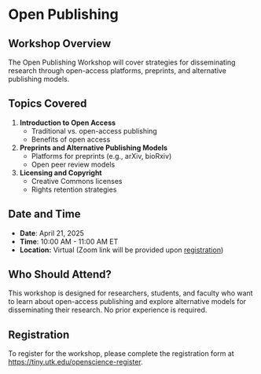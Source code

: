 # Open Publishing

## Workshop Overview

The Open Publishing Workshop will cover strategies for disseminating research through open-access platforms, preprints, and alternative publishing models.

## Topics Covered

1. **Introduction to Open Access**
   - Traditional vs. open-access publishing
   - Benefits of open access
2. **Preprints and Alternative Publishing Models**
   - Platforms for preprints (e.g., arXiv, bioRxiv)
   - Open peer review models
3. **Licensing and Copyright**
   - Creative Commons licenses
   - Rights retention strategies

## Date and Time

- **Date**: April 21, 2025
- **Time**: 10:00 AM - 11:00 AM ET
- **Location:** Virtual (Zoom link will be provided upon [registration](https://tiny.utk.edu/openscience-register))

## Who Should Attend?

This workshop is designed for researchers, students, and faculty who want to learn about open-access publishing and explore alternative models for disseminating their research. No prior experience is required.

## Registration

To register for the workshop, please complete the registration form at <https://tiny.utk.edu/openscience-register>.
